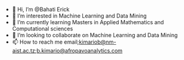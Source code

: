 - 👋 Hi, I’m @Bahati Erick 
- 👀 I’m interested in Machine Learning and Data Mining
- 🌱 I’m currently learning Masters in Applied Mathematics and Computational sciences
- 💞️ I’m looking to collaborate on Machine Learning and Data Mining
- 📫 How to reach me email;kimariob@nm-aist.ac.tz;b.kimario@afropavoanalytics.com

<!---
mbwindo/mbwindo is a ✨ special ✨ repository because its `README.md` (this file) appears on your GitHub profile.
You can click the Preview link to take a look at your changes.
--->
